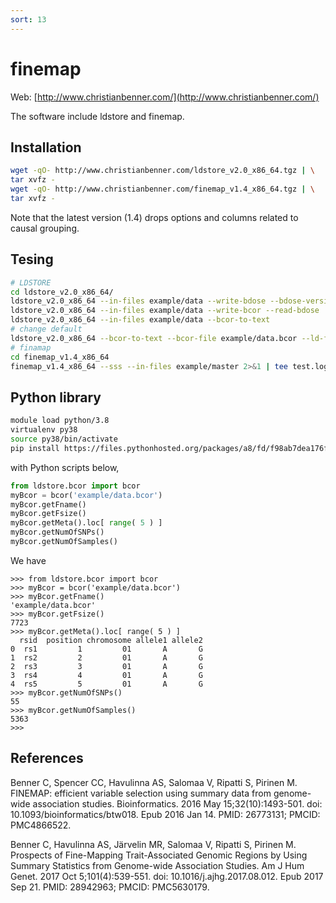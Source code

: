 ```yaml
---
sort: 13
---
```


# finemap

Web: [http://www.christianbenner.com/](http://www.christianbenner.com/)

The software include ldstore and finemap.

## Installation

```bash
wget -qO- http://www.christianbenner.com/ldstore_v2.0_x86_64.tgz | \
tar xvfz -
wget -qO- http://www.christianbenner.com/finemap_v1.4_x86_64.tgz | \
tar xvfz -
```

Note that the latest version (1.4) drops options and columns related to causal grouping.

## Tesing

```bash
# LDSTORE
cd ldstore_v2.0_x86_64/
ldstore_v2.0_x86_64 --in-files example/data --write-bdose --bdose-version 1.1
ldstore_v2.0_x86_64 --in-files example/data --write-bcor --read-bdose
ldstore_v2.0_x86_64 --in-files example/data --bcor-to-text
# change default
ldstore_v2.0_x86_64 --bcor-to-text --bcor-file example/data.bcor --ld-file example/data.ld
# finamap
cd finemap_v1.4_x86_64
finemap_v1.4_x86_64 --sss --in-files example/master 2>&1 | tee test.log
```

## Python library

```bash
module load python/3.8
virtualenv py38
source py38/bin/activate
pip install https://files.pythonhosted.org/packages/a8/fd/f98ab7dea176f42cb61b80450b795ef19b329e8eb715b87b0d13c2a0854d/ldstore-0.1.9.tar.gz
```

with Python scripts below,

```python
from ldstore.bcor import bcor
myBcor = bcor('example/data.bcor')
myBcor.getFname()
myBcor.getFsize()
myBcor.getMeta().loc[ range( 5 ) ]
myBcor.getNumOfSNPs()
myBcor.getNumOfSamples()
```

We have

```
>>> from ldstore.bcor import bcor
>>> myBcor = bcor('example/data.bcor')
>>> myBcor.getFname()
'example/data.bcor'
>>> myBcor.getFsize()
7723
>>> myBcor.getMeta().loc[ range( 5 ) ]
  rsid  position chromosome allele1 allele2
0  rs1         1         01       A       G
1  rs2         2         01       A       G
2  rs3         3         01       A       G
3  rs4         4         01       A       G
4  rs5         5         01       A       G
>>> myBcor.getNumOfSNPs()
55
>>> myBcor.getNumOfSamples()
5363
>>>
```

## References

Benner C, Spencer CC, Havulinna AS, Salomaa V, Ripatti S, Pirinen M. FINEMAP: efficient variable selection using summary data from genome-wide association studies. Bioinformatics. 2016 May 15;32(10):1493-501. doi: 10.1093/bioinformatics/btw018. Epub 2016 Jan 14. PMID: 26773131; PMCID: PMC4866522.

Benner C, Havulinna AS, Järvelin MR, Salomaa V, Ripatti S, Pirinen M. Prospects of Fine-Mapping Trait-Associated Genomic Regions by Using Summary Statistics from Genome-wide Association Studies. Am J Hum Genet. 2017 Oct 5;101(4):539-551. doi: 10.1016/j.ajhg.2017.08.012. Epub 2017 Sep 21. PMID: 28942963; PMCID: PMC5630179.
